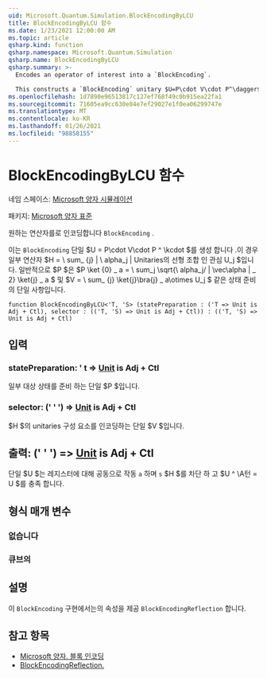 ```yaml
---
uid: Microsoft.Quantum.Simulation.BlockEncodingByLCU
title: BlockEncodingByLCU 함수
ms.date: 1/23/2021 12:00:00 AM
ms.topic: article
qsharp.kind: function
qsharp.namespace: Microsoft.Quantum.Simulation
qsharp.name: BlockEncodingByLCU
qsharp.summary: >-
  Encodes an operator of interest into a `BlockEncoding`.

  This constructs a `BlockEncoding` unitary $U=P\cdot V\cdot P^\dagger$ that encodes some operator $H=\sum_{j}|\alpha_j|U_j$ of interest that is a linear combination of unitaries. Typically, $P$ is a state preparation unitary such that $P\ket{0}\_a=\sum_j\sqrt{\alpha_j/\|\vec\alpha\|\_2}\ket{j}\_a$, and $V=\sum_{j}\ket{j}\bra{j}\_a\otimes U_j$.
ms.openlocfilehash: 1d7890e96513817c127ef768f49c0b915ea22fa1
ms.sourcegitcommit: 71605ea9cc630e84e7ef29027e1f0ea06299747e
ms.translationtype: MT
ms.contentlocale: ko-KR
ms.lasthandoff: 01/26/2021
ms.locfileid: "98858155"
---
```

# <a name="blockencodingbylcu-function"></a>BlockEncodingByLCU 함수

네임 스페이스: [Microsoft 양자 시뮬레이션](xref:Microsoft.Quantum.Simulation)

패키지: [Microsoft 양자 표준](https://nuget.org/packages/Microsoft.Quantum.Standard)


원하는 연산자를로 인코딩합니다 `BlockEncoding` .

이는 `BlockEncoding` 단일 $U = P\cdot V\cdot P ^ \kcdot $를 생성 합니다 .이 경우 일부 연산자 $H = \ sum_ {j} | \ alpha_j | Unitaries의 선형 조합 인 관심 U_j $입니다. 일반적으로 $P $은 $P \ket {0} \_ a = \ sum_j \sqrt{\ alpha_j/ \| \vec\alpha \| \_ 2} \ket{j} \_ a $ 및 $V = \ sum_ {j} \ket{j}\bra{j} \_ a\otimes U_j $ 같은 상태 준비의 단일 사항입니다.

```qsharp
function BlockEncodingByLCU<'T, 'S> (statePreparation : ('T => Unit is Adj + Ctl), selector : (('T, 'S) => Unit is Adj + Ctl)) : (('T, 'S) => Unit is Adj + Ctl)
```


## <a name="input"></a>입력

### <a name="statepreparation--t--unit--is-adj--ctl"></a>statePreparation: ' t => [Unit](xref:microsoft.quantum.lang-ref.unit)  is Adj + Ctl

일부 대상 상태를 준비 하는 단일 $P $입니다.


### <a name="selector--ts--unit--is-adj--ctl"></a>selector: (' ' ') => [Unit](xref:microsoft.quantum.lang-ref.unit)  is Adj + Ctl

$H $의 unitaries 구성 요소를 인코딩하는 단일 $V $입니다.



## <a name="output--ts--unit--is-adj--ctl"></a>출력: (' ' ') => [Unit](xref:microsoft.quantum.lang-ref.unit)  is Adj + Ctl

단일 $U $는 레지스터에 대해 공동으로 작동 `a` 하며 `s` $H $를 차단 하 고 $U ^ \A턴 = U $를 충족 합니다.

## <a name="type-parameters"></a>형식 매개 변수

### <a name="t"></a>없습니다


### <a name="s"></a>큐브의



## <a name="remarks"></a>설명

이 `BlockEncoding` 구현에서는의 속성을 제공 `BlockEncodingReflection` 합니다.

## <a name="see-also"></a>참고 항목

- [Microsoft 양자. 블록 인코딩](xref:Microsoft.Quantum.Simulation.BlockEncoding)
- [BlockEncodingReflection.](xref:Microsoft.Quantum.Simulation.BlockEncodingReflection)